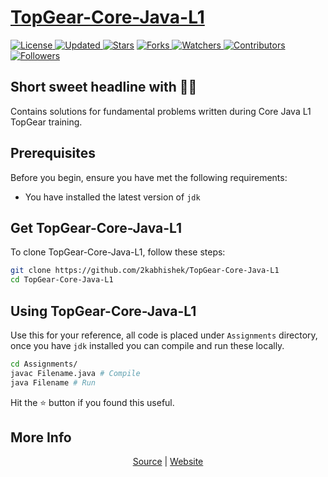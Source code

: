 <div align = "center"></div>

<h1><a href="https://2kabhishek.github.io/TopGear-Core-Java-L1">TopGear-Core-Java-L1</a></h1>

<a href="https://github.com/2KAbhishek/TopGear-Core-Java-L1/blob/master/LICENSE">
<img alt="License" src="https://img.shields.io/github/license/2kabhishek/TopGear-Core-Java-L1?style=plastic&color=white&label=License"> </a>

<a href="https://github.com/2KAbhishek/TopGear-Core-Java-L1/pulse">
<img alt="Updated" src="https://img.shields.io/github/last-commit/2kabhishek/TopGear-Core-Java-L1?style=plastic&color=e30724&label=Updated"> </a>

<a href="https://github.com/2KAbhishek/TopGear-Core-Java-L1/stargazers">
<img alt="Stars" src="https://img.shields.io/github/stars/2kabhishek/TopGear-Core-Java-L1?style=plastic&color=00d451&label=Stars"></a>

<a href="https://github.com/2KAbhishek/TopGear-Core-Java-L1/network/members">
<img alt="Forks" src="https://img.shields.io/github/forks/2kabhishek/TopGear-Core-Java-L1?style=plastic&color=1688f0&label=Forks"> </a>

<a href="https://github.com/2KAbhishek/TopGear-Core-Java-L1/watchers">
<img alt="Watchers" src="https://img.shields.io/github/watchers/2kabhishek/TopGear-Core-Java-L1?style=plastic&color=ff5500&label=Watchers"> </a>

<a href="https://github.com/2KAbhishek/TopGear-Core-Java-L1/graphs/contributors">
<img alt="Contributors" src="https://img.shields.io/github/contributors/2kabhishek/TopGear-Core-Java-L1?style=plastic&color=f0f&label=Contributors"> </a>

<a href="https://github.com/2KAbhishek?tab=followers">
<img alt="Followers" src="https://img.shields.io/github/followers/2kabhishek?color=222&style=plastic&label=Followers"> </a>

<h2>Short sweet headline with 🎇🎉</h2>

</div>

Contains solutions for fundamental problems written during Core Java L1 TopGear training.

## Prerequisites

Before you begin, ensure you have met the following requirements:

- You have installed the latest version of `jdk`

## Get TopGear-Core-Java-L1

To clone TopGear-Core-Java-L1, follow these steps:

```bash
git clone https://github.com/2kabhishek/TopGear-Core-Java-L1
cd TopGear-Core-Java-L1
```

## Using TopGear-Core-Java-L1

Use this for your reference, all code is placed under `Assignments` directory, once you have `jdk` installed you can compile and run these locally.

```bash
cd Assignments/
javac Filename.java # Compile
java Filename # Run
```

Hit the :star: button if you found this useful.

## More Info

<div align="center">

<a href="https://github.com/2KAbhishek/TopGear-Core-Java-L1">Source</a> |
<a href="https://2kabhishek.github.io/TopGear-Core-Java-L1">Website</a>

</div>
